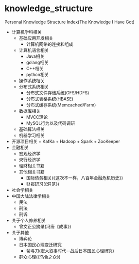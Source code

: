 # knowledge_structure
Personal Knowledge Structure Index(The Knowledge I Have Got)

+ 计算机学科相关
   + 基础应用开发相关
        + 计算机网络的连接和组成
   + 计算机语言相关
        + Java相关
        + golang相关
        + C++相关
        + python相关
   + 操作系统相关
   + 分布式系统相关
        + 分布式文件存储系统(GFS/HDFS)
        + 分布式表格系统(HBASE)
        + 分布式缓存系统(Memcached/Farm)
   + 数据库相关
        + MVCC理论
        + MySQL行为以及代码调研
   + 基础算法相关
   + 机器学习相关
+ 开源项目相关
       + KafKa 
       + Hadoop
       + Spark
       + ZooKeeper
+ 金融相关
   + 宏观经济学
   + 央行经济学
   + 理财相关书籍
   + 其他相关书籍
       + 国际债务相关(《这次不一样，八百年金融危机历史》)
       + 财报研习(《洞见》)
+ 社会学相关
+ 中国大陆法律学相关
    + 民法
    + 刑法
    + 刑诉
+ 关于个人修养相关
    + 曾文正公摘录(冯唐《成事》)
+ 关于其他
    + 博弈论
    + 日本国民心理变迁研究
         + 菊与刀(宏大叙事时代--战后日本国民心理研究)
    + 群众心理(《乌合之众》)
